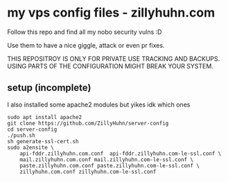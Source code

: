 # my vps config files - zillyhuhn.com

Follow this repo and find all my nobo security vulns :D

Use them to have a nice giggle, attack or even pr fixes.


THIS REPOSITROY IS ONLY FOR PRIVATE USE TRACKING AND BACKUPS.
USING PARTS OF THE CONFIGURATION MIGHT BREAK YOUR SYSTEM.


## setup (incomplete)

I also installed some apache2 modules but yikes idk which ones
```
sudo apt install apache2
git clone https://github.com/ZillyHuhn/server-config
cd server-config
./push.sh
sh generate-ssl-cert.sh
sudo a2ensite \
    api-fddr.zillyhuhn.com.conf  api-fddr.zillyhuhn.com-le-ssl.conf \
    mail.zillyhuhn.com.conf mail.zillyhuhn.com-le-ssl.conf \
    paste.zillyhuhn.com.conf paste.zillyhuhn.com-le-ssl.conf \
    zillyhuhn.com.conf zillyhuhn.com-le-ssl.conf
```

